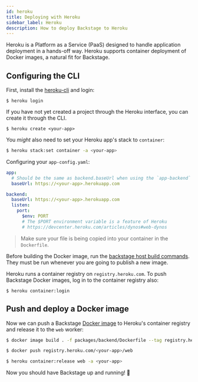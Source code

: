 ```yaml
---
id: heroku
title: Deploying with Heroku
sidebar_label: Heroku
description: How to deploy Backstage to Heroku
---
```


Heroku is a Platform as a Service (PaaS) designed to handle application
deployment in a hands-off way. Heroku supports container deployment of Docker
images, a natural fit for Backstage.

## Configuring the CLI

First, install the
[heroku-cli](https://devcenter.heroku.com/articles/heroku-cli) and login:

```shell
$ heroku login
```

If you have not yet created a project through the Heroku interface, you can create it through the CLI.

```shell
$ heroku create <your-app>
```

You _might_ also need to set your Heroku app's stack to `container`:

```bash
$ heroku stack:set container -a <your-app>
```

Configuring your `app-config.yaml`:

```yaml
app:
  # Should be the same as backend.baseUrl when using the `app-backend` plugin
  baseUrl: https://<your-app>.herokuapp.com

backend:
  baseUrl: https://<your-app>.herokuapp.com
  listen:
    port:
      $env: PORT
      # The $PORT environment variable is a feature of Heroku
      # https://devcenter.heroku.com/articles/dynos#web-dynos
```

> Make sure your file is being copied into your container in the `Dockerfile`.

Before building the Docker image, run the [backstage host build commands](https://backstage.io/docs/deployment/docker#host-build). They must be run whenever you are going to publish a new image.

Heroku runs a container registry on `registry.heroku.com`. To push Backstage
Docker images, log in to the container registry also:

```shell
$ heroku container:login
```

## Push and deploy a Docker image

Now we can push a Backstage [Docker image](../docker/docker.md) to Heroku's container
registry and release it to the `web` worker:

```bash
$ docker image build . -f packages/backend/Dockerfile --tag registry.heroku.com/<your-app>/web

$ docker push registry.heroku.com/<your-app>/web

$ heroku container:release web -a <your-app>
```

Now you should have Backstage up and running! 🎉
